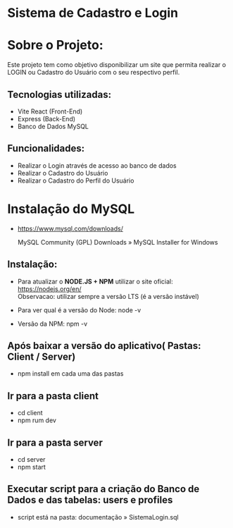 # Sistema de Cadastro e Login

# Sobre o Projeto:
Este projeto tem como objetivo disponibilizar um site que permita realizar o LOGIN ou Cadastro do Usuário com o seu respectivo perfil.

## Tecnologias utilizadas:
* Vite React (Front-End)
* Express (Back-End)
* Banco de Dados MySQL

## Funcionalidades:
* Realizar o Login através de acesso ao banco de dados
* Realizar o Cadastro do Usuário
* Realizar o Cadastro do Perfil do Usuário

# Instalação do MySQL
* https://www.mysql.com/downloads/

  MySQL Community (GPL) Downloads » MySQL Installer for Windows

## Instalação:

* Para atualizar o **NODE.JS + NPM** utilizar o site oficial:
  https://nodejs.org/en/  
  Observacao: utilizar sempre a versão LTS (é a versão instável)

* Para ver qual é a versão do Node:
  node -v
* Versão da NPM:
  npm -v

## Após baixar a versão do aplicativo( Pastas: Client / Server)
* npm install em cada uma das pastas

## Ir para a pasta client
* cd client
* npm rum dev

## Ir para a pasta server
* cd server
* npm start

## Executar script para a criação do Banco de Dados e das tabelas: users e profiles
* script está na pasta: documentação » SistemaLogin.sql